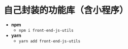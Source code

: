 # 自己封装的功能库（含小程序）
- **npm**
  - `npm i front-end-js-utils`
- **yarn**
  - `yarn add front-end-js-utils`

